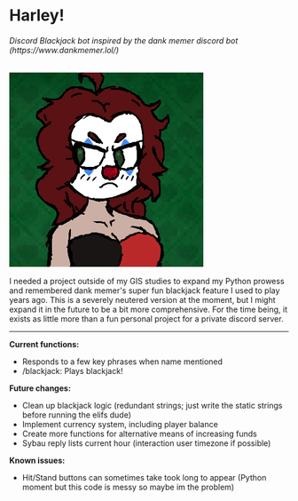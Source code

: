 # Harley!
<h6>Discord Blackjack bot inspired by the dank memer discord bot (https://www.dankmemer.lol/)</h6>

![](https://github.com/sspacecadett/harley/blob/main/harleyrecolored.png)

I needed a project outside of my GIS studies to expand my Python prowess and remembered dank memer's super fun blackjack feature I used to play years ago. This is a severely neutered version at the moment, but I might expand it in the future to be a bit more comprehensive. For the time being, it exists as little more than a fun personal project for a private discord server.

***
**Current functions:**
- Responds to a few key phrases when name mentioned
- /blackjack: Plays blackjack!

**Future changes:**
- Clean up blackjack logic (redundant strings; just write the static strings before running the elifs dude)
- Implement currency system, including player balance
- Create more functions for alternative means of increasing funds
- Sybau reply lists current hour (interaction user timezone if possible)

**Known issues:**
- Hit/Stand buttons can sometimes take took long to appear (Python moment but this code is messy so maybe im the problem)
